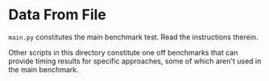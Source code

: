 # Data From File

`main.py` constitutes the main benchmark test. Read the instructions 
therein.

Other scripts in this directory constitute one off benchmarks that can 
provide timing results for specific approaches, some of which aren't
used in the main benchmark.
